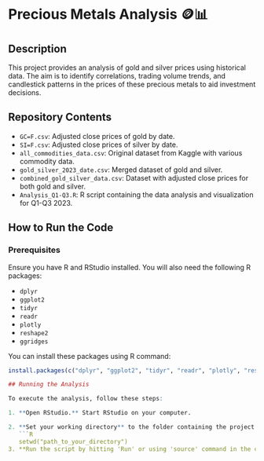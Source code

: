 # Precious Metals Analysis 🪙📊

## Description
This project provides an analysis of gold and silver prices using historical data. The aim is to identify correlations, trading volume trends, and candlestick patterns in the prices of these precious metals to aid investment decisions.

## Repository Contents
- `GC=F.csv`: Adjusted close prices of gold by date.
- `SI=F.csv`: Adjusted close prices of silver by date.
- `all_commodities_data.csv`: Original dataset from Kaggle with various commodity data.
- `gold_silver_2023_date.csv`: Merged dataset of gold and silver.
- `combined_gold_silver_data.csv`: Dataset with adjusted close prices for both gold and silver.
- `Analysis_Q1-Q3.R`: R script containing the data analysis and visualization for Q1-Q3 2023.

## How to Run the Code

### Prerequisites
Ensure you have R and RStudio installed. You will also need the following R packages:
- `dplyr`
- `ggplot2`
- `tidyr`
- `readr`
- `plotly`
- `reshape2`
- `ggridges`

You can install these packages using R command:
```R
install.packages(c("dplyr", "ggplot2", "tidyr", "readr", "plotly", "reshape2", "ggridges"))

## Running the Analysis

To execute the analysis, follow these steps:

1. **Open RStudio.** Start RStudio on your computer.

2. **Set your working directory** to the folder containing the project files. You can do this from RStudio, or by using the `setwd` command:
   ```R
   setwd("path_to_your_directory")
3. **Run the script by hitting 'Run' or using 'source' command in the console. **
